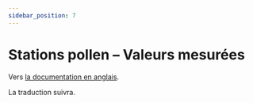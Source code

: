 ```yaml
---
sidebar_position: 7
---
```


# Stations pollen – Valeurs mesurées

Vers [la documentation en anglais](https://opendatadocs.meteoswiss.ch/a-data-groundbased/a7-pollen-stations).

La traduction suivra.
